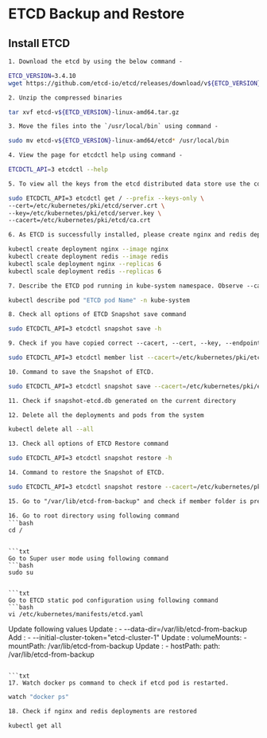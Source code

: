 # ETCD Backup and Restore

## Install ETCD

```txt
1. Download the etcd by using the below command -
```

```bash
ETCD_VERSION=3.4.10
wget https://github.com/etcd-io/etcd/releases/download/v${ETCD_VERSION}/etcd-v${ETCD_VERSION}-linux-amd64.tar.gz
```

```txt
2. Unzip the compressed binaries
```

```bash
tar xvf etcd-v${ETCD_VERSION}-linux-amd64.tar.gz
```

```txt
3. Move the files into the `/usr/local/bin` using command -
```

```bash
sudo mv etcd-v${ETCD_VERSION}-linux-amd64/etcd* /usr/local/bin
```

```txt
4. View the page for etcdctl help using command -
```

```bash
ETCDCTL_API=3 etcdctl --help
```

```txt
5. To view all the keys from the etcd distributed data store use the command -
```

```bash
sudo ETCDCTL_API=3 etcdctl get / --prefix --keys-only \
--cert=/etc/kubernetes/pki/etcd/server.crt \
--key=/etc/kubernetes/pki/etcd/server.key \
--cacert=/etc/kubernetes/pki/etcd/ca.crt
```

```txt
6. As ETCD is successfully installed, please create nginx and redis deployments using following commands
```

```bash
kubectl create deployment nginx --image nginx
kubectl create deployment redis --image redis
kubectl scale deployment nginx --replicas 6
kubectl scale deployment redis --replicas 6
```

```txt
7. Describe the ETCD pod running in kube-system namespace. Observe --cacert, --cert, --key, --endpoints
```

```bash
kubectl describe pod "ETCD pod Name" -n kube-system
```

```txt
8. Check all options of ETCD Snapshot save command
```

```bash
sudo ETCDCTL_API=3 etcdctl snapshot save -h
```

```txt
9. Check if you have copied correct --cacert, --cert, --key, --endpoints by following command
```

```bash
sudo ETCDCTL_API=3 etcdctl member list --cacert=/etc/kubernetes/pki/etcd/ca.crt --cert=/etc/kubernetes/pki/etcd/server.crt --key=/etc/kubernetes/pki/etcd/server.key --endpoints=127.0.0.1:2379
```

```txt
10. Command to save the Snapshot of ETCD.
```

```bash
sudo ETCDCTL_API=3 etcdctl snapshot save --cacert=/etc/kubernetes/pki/etcd/ca.crt --cert=/etc/kubernetes/pki/etcd/server.crt --key=/etc/kubernetes/pki/etcd/server.key --endpoints=127.0.0.1:2379 snapshot-etcd.db
```

```txt
11. Check if snapshot-etcd.db generated on the current directory
```

```txt
12. Delete all the deployments and pods from the system
```

```bash
kubectl delete all --all
```

```txt
13. Check all options of ETCD Restore command
```

```bash
sudo ETCDCTL_API=3 etcdctl snapshot restore -h
```

```txt
14. Command to restore the Snapshot of ETCD.
```

```bash
sudo ETCDCTL_API=3 etcdctl snapshot restore --cacert=/etc/kubernetes/pki/etcd/ca.crt --cert=/etc/kubernetes/pki/etcd/server.crt --key=/etc/kubernetes/pki/etcd/server.key --endpoints=127.0.0.1:2379 --data-dir="/var/lib/etcd-from-backup" --initial-cluster="Master Node Name=https://127.0.0.1:2380" --name="Master Node Name" --initial-advertise-peer-urls="https://127.0.0.1:2380" --initial-cluster-token="etcd-cluster-1" snapshot-etcd.db
```

```txt
15. Go to "/var/lib/etcd-from-backup" and check if member folder is present
```

```txt
16. Go to root directory using following command
```bash
cd /
```
```

```txt
Go to Super user mode using following command
```bash
sudo su
```
```

```txt
Go to ETCD static pod configuration using following command 
```bash
vi /etc/kubernetes/manifests/etcd.yaml
```
Update following values
Update : - --data-dir=/var/lib/etcd-from-backup
Add :  - --initial-cluster-token="etcd-cluster-1"
Update : volumeMounts:
         - mountPath: /var/lib/etcd-from-backup
Update : - hostPath:
         path: /var/lib/etcd-from-backup
```

```txt
17. Watch docker ps command to check if etcd pod is restarted.
```

```bash
watch "docker ps"
```

```txt
18. Check if nginx and redis deployments are restored
```

```bash
kubectl get all
```

